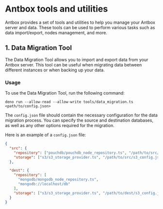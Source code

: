 # Antbox tools and utilities

Antbox provides a set of tools and utilities to help you manage your Antbox server and data. These tools can be used to perform various tasks such as data import/export, nodes management, and more.

## 1. Data Migration Tool

The Data Migration Tool allows you to import and export data from your Antbox server. This tool can be useful when migrating data between different instances or when backing up your data.

### Usage

To use the Data Migration Tool, run the following command:

```shell
deno run --allow-read --allow-write tools/data_migration.ts <path/to/config.json>
```

The `config.json` file should contain the necessary configuration for the data migration process. You can specify the source and destination databases, as well as any other options required for the migration.

Here is an example of a `config.json` file:

```json
{
  "src": {
    "repository": ["pouchdb/pouchdb_node_repository.ts", "/path/to/src/db"],
    "storage": ["s3/s3_storage_provider.ts", "/path/to/src/s3_config.json"]
  },

  "dest": {
    "repository": [
      "mongodb/mongodb_node_repository.ts",
      "mongodb://localhost/db"
    ],
    "storage": ["s3/s3_storage_provider.ts", "/path/to/dest/s3_config.json"]
  }
}
```
